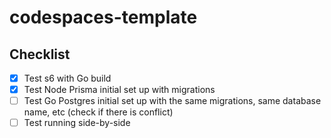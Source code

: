 # codespaces-template

## Checklist

- [x] Test s6 with Go build
- [x] Test Node Prisma initial set up with migrations
- [ ] Test Go Postgres initial set up with the same migrations, same database name, etc (check if there is conflict)
- [ ] Test running side-by-side

